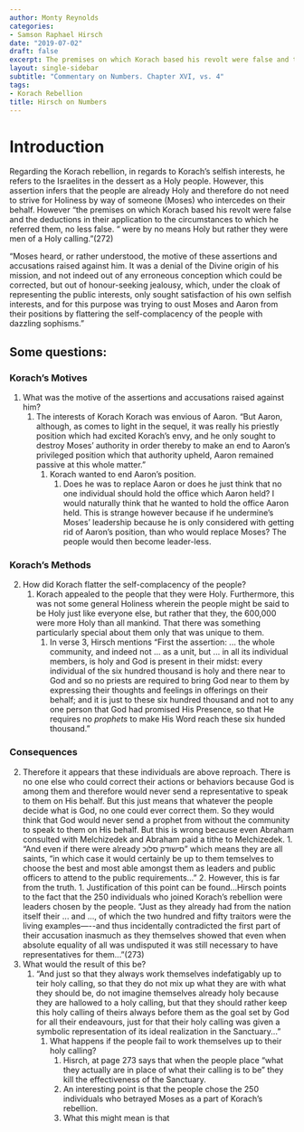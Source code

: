 ```yaml
---
author: Monty Reynolds
categories:
- Samson Raphael Hirsch
date: "2019-07-02"
draft: false
excerpt: The premises on which Korach based his revolt were false and the deductions in their application were false . . .
layout: single-sidebar
subtitle: "Commentary on Numbers. Chapter XVI, vs. 4"
tags:
- Korach Rebellion
title: Hirsch on Numbers
---
```


# Introduction

Regarding the Korach rebellion, in regards to Korach’s selfish interests, he refers to the Israelites in the dessert as a Holy people. However, this assertion infers that the people are already Holy and therefore do not need to strive for Holiness by way of someone (Moses) who intercedes on their behalf. However “the premises on which Korach based his revolt were false and the deductions in their application to the circumstances to which he referred them, no less false. “   were by no means Holy but rather they were men of a Holy calling.”(272)

“Moses heard, or rather understood, the motive of these assertions and accusations raised against him. It was a denial of the Divine origin of his mission, and not indeed out of any erroneous conception which could be corrected, but out of honour-seeking jealousy, which, under the cloak of representing the public interests, only sought satisfaction of his own selfish interests, and for this purpose was trying to oust Moses and Aaron from their positions by flattering the self-complacency of the people with dazzling sophisms.”

## Some questions:

### Korach’s Motives

1. What was the motive of the assertions and accusations raised against him?
   1. The interests of Korach
Korach was envious of Aaron. “But Aaron, although, as comes to light in the sequel, it was really his priestly position which had excited Korach’s envy, and he only sought to destroy Moses’ authority in order thereby to make an end to Aaron’s privileged position which that authority upheld, Aaron remained passive at this whole matter.”
      1. Korach wanted to end Aaron’s position.
         1. Does he was to replace Aaron or does he just think that no one individual should hold the office which Aaron held? I would naturally think that he wanted to hold the office Aaron held. This is strange however because if he undermine’s Moses’ leadership because he is only considered with getting rid of Aaron’s position, than who would replace Moses? The people would then become leader-less.

### Korach’s Methods

2. How did Korach flatter the self-complacency of the people?
   1. Korach appealed to the people that they were Holy. Furthermore, this was not some general Holiness wherein the people might be said to be Holy just like everyone else, but rather that they, the 600,000 were more Holy than all mankind. That there was something particularly special about them only that was unique to them. 
      1. In verse 3, Hirsch mentions “First the assertion: ... the whole community, and indeed not ... as a unit, but ... in all its individual members, is holy and God is present in their midst: every individual of the six hundred thousand is holy and there near to God and so no priests are required to bring God near to them by expressing their thoughts and feelings in offerings on their behalf; and it is just to these six hundred thousand and not to any one person that God had promised His Presence, so that He requires no _prophets_ to make His Word reach these six hunded thousand.”

### Consequences

   2. Therefore it appears that these individuals are above reproach. There is no one else who could correct their actions or behaviors because God is among them and therefore would never send a representative to speak to them on His behalf. But this just means that whatever the people decide what is God, no one could ever correct them. So they would think that God would never send a prophet from without the community to speak to them on His behalf. But this is wrong because even Abraham consulted with Melchizedek and Abraham paid a tithe to Melchizedek.
            1. “And even if there were already סישודק סלוכ” which means they are all saints, “in which case it would certainly be up to them temselves to choose the best and most able amongst them as leaders and public officers to attend to the public requirements...”
            2. However, this is far from the truth.
               1. Justification of this point can be found...Hirsch points to the fact that the 250 individuals who joined Korach’s rebellion were leaders chosen by the people. “Just as they already had from the nation itself their ... and ..., of which the two hundred and fifty traitors were the living examples—--and thus incidentally contradicted the first part of their accusation inasmuch as they themselves showed that even when absolute equality of all was undisputed it was still necessary to have representatives for them...”(273)
   2. What would the result of this be?
      1. “And just so that they always work themselves indefatigably up to teir holy calling, so that they do not mix up what they are with what they should be, do not imagine themselves already holy because they are hallowed to a holy calling, but that they should rather keep this holy calling of theirs always before them as the goal set by God for all their endeavours, just for that their holy calling was given a symbolic representation of its ideal realization in the Sanctuary...”
         1. What happens if the people fail to work themselves up to their holy calling?
               1. Hisrch, at page 273 says that when the people place “what they actually are in place of what their calling is to be” they kill the effectiveness of the Sanctuary. 
               2. An interesting point is that the people chose the 250 individuals who betrayed Moses as a part of Korach’s rebellion.
               2. What this might mean is that 
